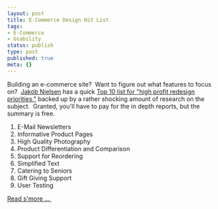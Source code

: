 ```yaml
---
layout: post
title: E-Commerce Design Hit List
tags:
- E-Commerce
- Usability
status: publish
type: post
published: true
meta: {}
---
```

Building an e-commerce site?  Want to figure out what features to focus on?  <a href="http://userit.com/">Jakob Nielsen</a> has a quick <a href="http://www.useit.com/alertbox/roi.html">Top 10 list for "high profit redesign priorities,"</a> backed up by a rather shocking amount of research on the subject.  Granted, you'll have to pay for the in depth reports, but the summary is free.
<ol>
	<li>E-Mail Newsletters</li>
	<li>Informative Product Pages</li>
	<li>High Quality Photography</li>
	<li>Product Differentiation and Comparison</li>
	<li>Support for Reordering</li>
	<li>Simplified Text</li>
	<li>Catering to Seniors</li>
	<li>Gift Giving Support</li>
	<li>User Testing</li>
</ol>
<a href="http://www.useit.com/alertbox/roi.html">Read s'more ... </a>
